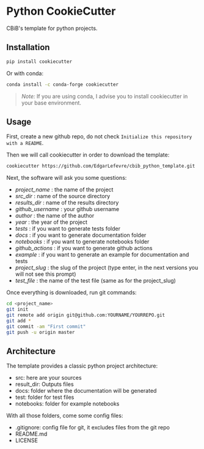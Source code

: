 # Python CookieCutter

CBiB's template for python projects.


## Installation
```sh
pip install cookiecutter
```

Or with conda: 
```sh
conda install -c conda-forge cookiecutter
```
>*Note:* If you are using conda, I advise you to install cookiecutter in your base environment.
##  Usage
First, create a new github repo, do not check `Initialize this repository with a README`.

Then we will call cookiecutter in order to download the template:
```sh
cookiecutter https://github.com/EdgarLefevre/cbib_python_template.git
```

Next, the software will ask you some questions:
- *project_name* : the name of the project
- *src_dir* : name of the source directory
- *results_dir* : name of the results directory
- *github_username* : your github username
- *author* : the name of the author
- *year* : the year of the project
- *tests* : if you want to generate tests folder
- *docs* : if you want to generate documentation folder
- *notebooks* : if you want to generate notebooks folder
- *github_actions* : if you want to generate github actions
- *example* : if you want to generate an example for documentation and tests
- *project_slug* : the slug of the project (type enter, in the next versions you will not see this prompt)
- *test_file* : the name of the test file (same as for the project_slug)



Once everything is downloaded, run git commands:
```sh
cd <project_name>
git init
git remote add origin git@github.com:YOURNAME/YOURREPO.git
git add *
git commit -am "First commit"
git push -u origin master
```
## Architecture

The template provides a classic python project architecture:
- src: here are your sources
- result_dir: Outputs files
- docs: folder where the documentation will be generated
- test: folder for test files
- notebooks: folder for example notebooks

With all those folders, come some config files:
 - .gitignore: config file for git, it excludes files from the git repo
 - README.md
 - LICENSE


